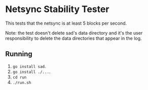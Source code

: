 # Netsync Stability Tester
This tests that the netsync is at least 5 blocks per second.

Note: the test doesn't delete sad's data directory and it's the user
responsibility to delete the data directories that appear in the log.

## Running
 1. `go install sad`.
 2. `go install ./...`.
 3. `cd run`
 4. `./run.sh`
 
